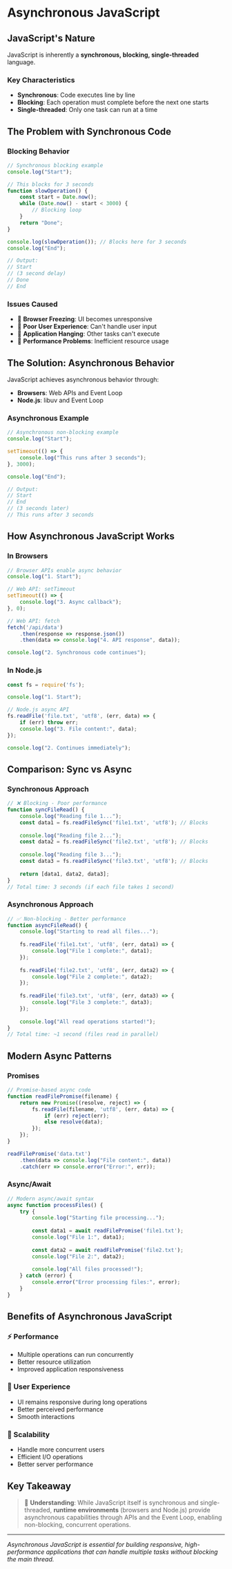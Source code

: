 # Asynchronous JavaScript

## JavaScript's Nature

JavaScript is inherently a **synchronous, blocking, single-threaded** language.

### Key Characteristics
- **Synchronous**: Code executes line by line
- **Blocking**: Each operation must complete before the next one starts
- **Single-threaded**: Only one task can run at a time

## The Problem with Synchronous Code

### Blocking Behavior
```javascript
// Synchronous blocking example
console.log("Start");

// This blocks for 3 seconds
function slowOperation() {
    const start = Date.now();
    while (Date.now() - start < 3000) {
        // Blocking loop
    }
    return "Done";
}

console.log(slowOperation()); // Blocks here for 3 seconds
console.log("End");

// Output:
// Start
// (3 second delay)
// Done
// End
```

### Issues Caused
- 🚫 **Browser Freezing**: UI becomes unresponsive
- 🚫 **Poor User Experience**: Can't handle user input
- 🚫 **Application Hanging**: Other tasks can't execute
- 🚫 **Performance Problems**: Inefficient resource usage

## The Solution: Asynchronous Behavior

JavaScript achieves asynchronous behavior through:
- **Browsers**: Web APIs and Event Loop
- **Node.js**: libuv and Event Loop

### Asynchronous Example
```javascript
// Asynchronous non-blocking example
console.log("Start");

setTimeout(() => {
    console.log("This runs after 3 seconds");
}, 3000);

console.log("End");

// Output:
// Start
// End
// (3 seconds later)
// This runs after 3 seconds
```

## How Asynchronous JavaScript Works

### In Browsers
```javascript
// Browser APIs enable async behavior
console.log("1. Start");

// Web API: setTimeout
setTimeout(() => {
    console.log("3. Async callback");
}, 0);

// Web API: fetch
fetch('/api/data')
    .then(response => response.json())
    .then(data => console.log("4. API response", data));

console.log("2. Synchronous code continues");
```

### In Node.js
```javascript
const fs = require('fs');

console.log("1. Start");

// Node.js async API
fs.readFile('file.txt', 'utf8', (err, data) => {
    if (err) throw err;
    console.log("3. File content:", data);
});

console.log("2. Continues immediately");
```

## Comparison: Sync vs Async

### Synchronous Approach
```javascript
// ❌ Blocking - Poor performance
function syncFileRead() {
    console.log("Reading file 1...");
    const data1 = fs.readFileSync('file1.txt', 'utf8'); // Blocks
    
    console.log("Reading file 2...");
    const data2 = fs.readFileSync('file2.txt', 'utf8'); // Blocks
    
    console.log("Reading file 3...");
    const data3 = fs.readFileSync('file3.txt', 'utf8'); // Blocks
    
    return [data1, data2, data3];
}
// Total time: 3 seconds (if each file takes 1 second)
```

### Asynchronous Approach
```javascript
// ✅ Non-blocking - Better performance
function asyncFileRead() {
    console.log("Starting to read all files...");
    
    fs.readFile('file1.txt', 'utf8', (err, data1) => {
        console.log("File 1 complete:", data1);
    });
    
    fs.readFile('file2.txt', 'utf8', (err, data2) => {
        console.log("File 2 complete:", data2);
    });
    
    fs.readFile('file3.txt', 'utf8', (err, data3) => {
        console.log("File 3 complete:", data3);
    });
    
    console.log("All read operations started!");
}
// Total time: ~1 second (files read in parallel)
```

## Modern Async Patterns

### Promises
```javascript
// Promise-based async code
function readFilePromise(filename) {
    return new Promise((resolve, reject) => {
        fs.readFile(filename, 'utf8', (err, data) => {
            if (err) reject(err);
            else resolve(data);
        });
    });
}

readFilePromise('data.txt')
    .then(data => console.log("File content:", data))
    .catch(err => console.error("Error:", err));
```

### Async/Await
```javascript
// Modern async/await syntax
async function processFiles() {
    try {
        console.log("Starting file processing...");
        
        const data1 = await readFilePromise('file1.txt');
        console.log("File 1:", data1);
        
        const data2 = await readFilePromise('file2.txt');
        console.log("File 2:", data2);
        
        console.log("All files processed!");
    } catch (error) {
        console.error("Error processing files:", error);
    }
}
```

## Benefits of Asynchronous JavaScript

### ⚡ Performance
- Multiple operations can run concurrently
- Better resource utilization
- Improved application responsiveness

### 🎯 User Experience
- UI remains responsive during long operations
- Better perceived performance
- Smooth interactions

### 🔄 Scalability
- Handle more concurrent users
- Efficient I/O operations
- Better server performance

## Key Takeaway

> 🔑 **Understanding**: While JavaScript itself is synchronous and single-threaded, **runtime environments** (browsers and Node.js) provide asynchronous capabilities through APIs and the Event Loop, enabling non-blocking, concurrent operations.

---

*Asynchronous JavaScript is essential for building responsive, high-performance applications that can handle multiple tasks without blocking the main thread.*